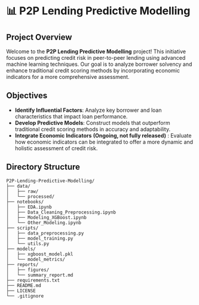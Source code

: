 # 📊 P2P Lending Predictive Modelling

## Project Overview
Welcome to the **P2P Lending Predictive Modelling** project! This initiative focuses on predicting credit risk in peer-to-peer lending using advanced machine learning techniques. Our goal is to analyze borrower solvency and enhance traditional credit scoring methods by incorporating economic indicators for a more comprehensive assessment.

## Objectives
- **Identify Influential Factors**: Analyze key borrower and loan characteristics that impact loan performance.
- **Develop Predictive Models**: Construct models that outperform traditional credit scoring methods in accuracy and adaptability.
- **Integrate Economic Indicators** __(Ongoing, not fully released)__ : Evaluate how economic indicators can be integrated to offer a more dynamic and holistic assessment of credit risk.

## Directory Structure
```plaintext
P2P-Lending-Predictive-Modelling/
├── data/
│   ├── raw/
│   └── processed/
├── notebooks/
│   ├── EDA.ipynb
│   ├── Data_Cleaning_Preprocessing.ipynb
│   ├── Modeling_XGBoost.ipynb
│   └── Other_Modeling.ipynb
├── scripts/
│   ├── data_preprocessing.py
│   ├── model_training.py
│   └── utils.py
├── models/
│   ├── xgboost_model.pkl
│   └── model_metrics/
├── reports/
│   ├── figures/
│   └── summary_report.md
├── requirements.txt
├── README.md
├── LICENSE
└── .gitignore
